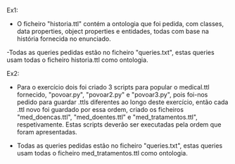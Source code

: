 Ex1:

- O ficheiro "historia.ttl" contém a ontologia que foi pedida, com classes, data properties, object properties e entidades, todas com base na história
fornecida no enunciado.

-Todas as queries pedidas estão no ficheiro "queries.txt", estas queries usam todas o ficheiro historia.ttl como ontologia.

Ex2:

- Para o exercício dois foi criado 3 scripts para popular o medical.ttl fornecido, "povoar.py", "povoar2.py" e "povoar3.py", pois foi-nos pedido para guardar
.ttls diferentes ao longo deste exercício, então cada .ttl novo foi guardado por essa ordem, criado os ficheiros "med_doencas.ttl", "med_doentes.ttl"
e "med_tratamentos.ttl", respetivamente. Estas scripts deverão ser executadas pela ordem que foram apresentadas.

- Todas as queries pedidas estão no ficheiro "queries.txt", estas queries usam todas o ficheiro med_tratamentos.ttl como ontologia.